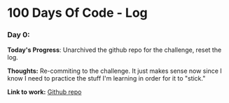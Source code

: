 # 100 Days Of Code - Log


<!-- TEMPLATE 

### Day X: 

**Today's Progress**: 

**Thoughts:** 

**Link to work:**  
-->

### Day 0: 

**Today's Progress**: Unarchived the github repo for the challenge, reset the log.

**Thoughts:** Re-commiting to the challenge. It just makes sense now since I know I need to practice the stuff I'm learning in order for it to "stick."

**Link to work:**  [Github repo](https://github.com/ryagas/100-days-of-code)